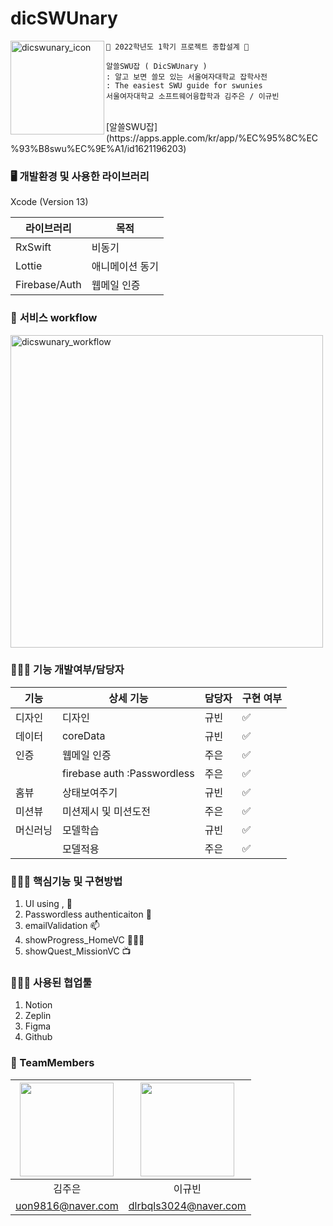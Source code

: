 # dicSWUnary

<img alt="dicswunary_icon" src="https://user-images.githubusercontent.com/70624771/166632399-2c22225d-a588-4b05-9a65-369c3d255e15.png" width="150" align="left">

```
🍎 2022학년도 1학기 프로젝트 종합설계 🍎

알쓸SWU잡 ( DicSWUnary )
: 알고 보면 쓸모 있는 서울여자대학교 잡학사전
: The easiest SWU guide for swunies
서울여자대학교 소프트웨어융합학과 김주은 / 이규빈
```

<br/>
[알쓸SWU잡](https://apps.apple.com/kr/app/%EC%95%8C%EC%93%B8swu%EC%9E%A1/id1621196203)

### 🖥️ ****개발환경 및 사용한 라이브러리****

Xcode (Version 13)

| 라이브러리 | 목적 |
| --- | --- |
| RxSwift | 비동기 |
| Lottie | 애니메이션 동기 |
| Firebase/Auth | 웹메일 인증 |

### 🌊 **서비스 workflow**

<img alt="dicswunary_workflow" src=https://user-images.githubusercontent.com/70624771/166632245-185f3272-0784-405d-bb57-3b95ae88e0e7.png width="500" align="center">

### 👩🏻‍💻 ****기능 개발여부/담당자****

| 기능 | 상세 기능 | 담당자 | 구현 여부 |
| --- | --- | --- | --- |
| 디자인 | 디자인 | 규빈 | ✅ |
| 데이터 | coreData | 규빈 | ✅ |
| 인증 | 웹메일 인증 | 주은 | ✅ |
|  | firebase auth :Passwordless | 주은 | ✅ |
| 홈뷰 | 상태보여주기 | 규빈 | ✅ |
| 미션뷰 | 미션제시 및 미션도전 | 주은 | ✅ |
| 머신러닝 | 모델학습 | 규빈 | ✅ |
|  | 모델적용 | 주은 | ✅ |

### 👩🏻‍💻 핵심기능 및 구현방법

1. UI using <Then>, <SnapKit>🎨
2. Passwordless authenticaiton 🔑
3. emailValidation 📫
4. showProgress_HomeVC 🏃🏻‍♀️
5. showQuest_MissionVC 📺
  
### 👩🏻‍💻 사용된 협업툴
1. Notion
2. Zeplin
3. Figma
4. Github
### 👭 TeamMembers

| <IMG src="https://github.com/jubykim.png?size=100" width="150"> | <IMG src="https://github.com/9yubean2.png?size=100" width="150"> | 
| :----------------------------------------------------------: | :----------------------------------------------------------: | 
|                           김주은                            |                            이규빈                            |       
|                          uon9816@naver.com                            |                           dlrbqls3024@naver.com      |     
